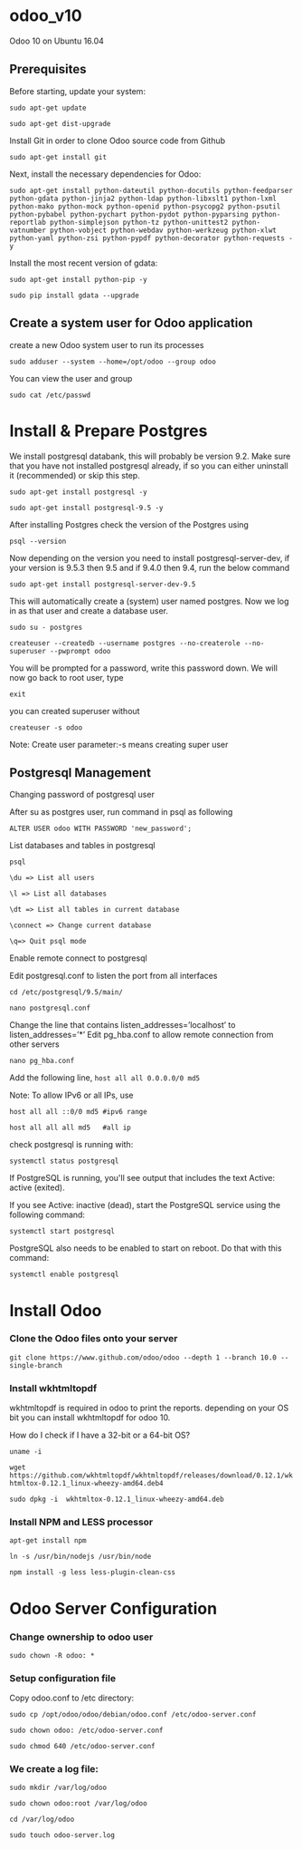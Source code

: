 # odoo_v10
Odoo 10 on Ubuntu 16.04

## Prerequisites
Before starting, update your system:

`sudo apt-get update`

`sudo apt-get dist-upgrade`

Install Git in order to clone Odoo source code from Github

`sudo apt-get install git`

Next, install the necessary dependencies for Odoo:

`sudo apt-get install python-dateutil python-docutils python-feedparser python-gdata python-jinja2 python-ldap python-libxslt1 python-lxml python-mako python-mock python-openid python-psycopg2 python-psutil python-pybabel python-pychart python-pydot python-pyparsing python-reportlab python-simplejson python-tz python-unittest2 python-vatnumber python-vobject python-webdav python-werkzeug python-xlwt python-yaml python-zsi python-pypdf python-decorator python-requests -y`

Install the most recent version of gdata:

`sudo apt-get install python-pip -y`

`sudo pip install gdata --upgrade`

## Create a system user for Odoo application
create a new Odoo system user to run its processes

`sudo adduser --system --home=/opt/odoo --group odoo`

You can view the user and group

`sudo cat /etc/passwd`

# Install & Prepare Postgres

We install postgresql databank, this will probably be version 9.2. Make sure that you have not installed postgresql already, if so you can either uninstall it (recommended) or skip this step.

`sudo apt-get install postgresql -y`

`sudo apt-get install postgresql-9.5 -y`

After installing Postgres check the version of the Postgres using

`psql --version`

Now depending on the version you need to install postgresql-server-dev, if your version is 9.5.3 then 9.5 and if 9.4.0 then 9.4, run the below command

`sudo apt-get install postgresql-server-dev-9.5`

This will automatically create a (system) user named postgres. Now we log in as that user and create a database user.

`sudo su - postgres`

`createuser --createdb --username postgres --no-createrole --no-superuser --pwprompt odoo`

You will be prompted for a password, write this password down. We will now go back to root user, type 

`exit`

you can created superuser without

`createuser -s odoo`

Note: Create user parameter:-s means creating super user

## Postgresql Management

Changing password of postgresql user

After su as postgres user, run command in psql as following

`ALTER USER odoo WITH PASSWORD 'new_password';`

List databases and tables in postgresql

`psql`

`\du => List all users`

`\l => List all databases`

`\dt => List all tables in current database`

`\connect => Change current database`

`\q=> Quit psql mode`


Enable remote connect to postgresql

Edit postgresql.conf to listen the port from all interfaces

`cd /etc/postgresql/9.5/main/`

`nano postgresql.conf`

Change the line that contains listen_addresses=’localhost’ to listen_addresses=’*’
Edit pg_hba.conf to allow remote connection from other servers

`nano pg_hba.conf`

Add the following line,
`host all all 0.0.0.0/0 md5`

Note: To allow IPv6 or all IPs, use

`host all all ::0/0 md5 #ipv6 range`

`host all all all md5   #all ip`


check postgresql is running with:

`systemctl status postgresql`

If PostgreSQL is running, you'll see output that includes the text Active: active (exited).

If you see Active: inactive (dead), start the PostgreSQL service using the following command:

`systemctl start postgresql`

PostgreSQL also needs to be enabled to start on reboot. Do that with this command:

`systemctl enable postgresql`

# Install Odoo

### Clone the Odoo files onto your server
`git clone https://www.github.com/odoo/odoo --depth 1 --branch 10.0 --single-branch`


### Install wkhtmltopdf

wkhtmltopdf is required in odoo to print the reports. depending on your OS bit you can install wkhtmltopdf for odoo 10.

How do I check if I have a 32-bit or a 64-bit OS?

`uname -i`

`wget https://github.com/wkhtmltopdf/wkhtmltopdf/releases/download/0.12.1/wkhtmltox-0.12.1_linux-wheezy-amd64.deb4`

`sudo dpkg -i  wkhtmltox-0.12.1_linux-wheezy-amd64.deb`

### Install NPM and LESS processor

`apt-get install npm`

`ln -s /usr/bin/nodejs /usr/bin/node`

`npm install -g less less-plugin-clean-css`

# Odoo Server Configuration

### Change ownership to odoo user

`sudo chown -R odoo: *`

### Setup configuration file

Copy odoo.conf to /etc directory:

`sudo cp /opt/odoo/odoo/debian/odoo.conf /etc/odoo-server.conf`

`sudo chown odoo: /etc/odoo-server.conf`

`sudo chmod 640 /etc/odoo-server.conf`

### We create a log file:

`sudo mkdir /var/log/odoo`

`sudo chown odoo:root /var/log/odoo`

`cd /var/log/odoo`

`sudo touch odoo-server.log`
